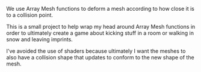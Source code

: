 We use Array Mesh functions to deform a mesh according to how close it is to a collision point. 

This is a small project to help wrap my head around Array Mesh functions in order to ultimately create a game about kicking stuff in a room or walking in snow and leaving imprints. 

I've avoided the use of shaders because ultimately I want the meshes to also have a collision shape that updates to conform to the new shape of the mesh.
